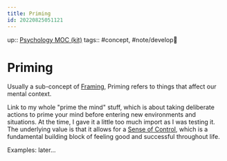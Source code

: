 ```yaml
---
title: Priming
id: 20220825051121
---
```

up:: [Psychology MOC (kit)]([[20220829214535]]) 
tags:: #concept, #note/develop🍃 

# Priming
Usually a sub-concept of [Framing]([[20220831003425]]), Priming refers to things that affect our mental context. 

Link to my whole "prime the mind" stuff, which is about taking deliberate actions to prime your mind before entering new environments and situations. At the time, I gave it a little too much import as I was testing it. The underlying value is that it allows for a [Sense of Control]([[20220506014852]]), which is a fundamental building block of feeling good and successful throughout life.

Examples: later...